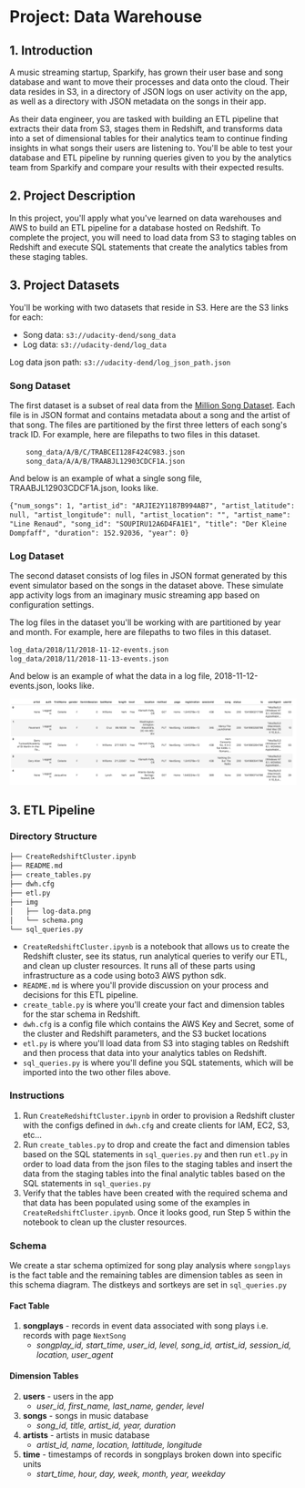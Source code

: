 # Project: Data Warehouse
## 1. Introduction
A music streaming startup, Sparkify, has grown their user base and song database and want to move their processes and data onto the cloud. Their data resides in S3, in a directory of JSON logs on user activity on the app, as well as a directory with JSON metadata on the songs in their app.

As their data engineer, you are tasked with building an ETL pipeline that extracts their data from S3, stages them in Redshift, and transforms data into a set of dimensional tables for their analytics team to continue finding insights in what songs their users are listening to. You'll be able to test your database and ETL pipeline by running queries given to you by the analytics team from Sparkify and compare your results with their expected results.

## 2. Project Description
In this project, you'll apply what you've learned on data warehouses and AWS to build an ETL pipeline for a database hosted on Redshift. To complete the project, you will need to load data from S3 to staging tables on Redshift and execute SQL statements that create the analytics tables from these staging tables.

## 3. Project Datasets
You'll be working with two datasets that reside in S3. Here are the S3 links for each:

* Song data: `s3://udacity-dend/song_data`
* Log data: `s3://udacity-dend/log_data`  

Log data json path: `s3://udacity-dend/log_json_path.json`

### Song Dataset
The first dataset is a subset of real data from the [Million Song Dataset](https://labrosa.ee.columbia.edu/millionsong/). Each file is in JSON format and contains metadata about a song and the artist of that song. The files are partitioned by the first three letters of each song's track ID. For example, here are filepaths to two files in this dataset.
```
    song_data/A/B/C/TRABCEI128F424C983.json
    song_data/A/A/B/TRAABJL12903CDCF1A.json
```
And below is an example of what a single song file, TRAABJL12903CDCF1A.json, looks like.
```
{"num_songs": 1, "artist_id": "ARJIE2Y1187B994AB7", "artist_latitude": null, "artist_longitude": null, "artist_location": "", "artist_name": "Line Renaud", "song_id": "SOUPIRU12A6D4FA1E1", "title": "Der Kleine Dompfaff", "duration": 152.92036, "year": 0}
```

### Log Dataset
The second dataset consists of log files in JSON format generated by this event simulator based on the songs in the dataset above. These simulate app activity logs from an imaginary music streaming app based on configuration settings.

The log files in the dataset you'll be working with are partitioned by year and month. For example, here are filepaths to two files in this dataset.
```
log_data/2018/11/2018-11-12-events.json
log_data/2018/11/2018-11-13-events.json
```
And below is an example of what the data in a log file, 2018-11-12-events.json, looks like.

![log-data](img/log-data.png)

## 3. ETL Pipeline

### Directory Structure
```
├── CreateRedshiftCluster.ipynb
├── README.md
├── create_tables.py
├── dwh.cfg
├── etl.py
├── img
│   ├── log-data.png
│   └── schema.png
└── sql_queries.py
```
* `CreateRedshiftCluster.ipynb` is a notebook that allows us to create the Redshift cluster, see its status, run analytical queries to verify our ETL, and clean up cluster resources. It runs all of these parts using infrastructure as a code using boto3 AWS python sdk.  
* `README.md` is where you'll provide discussion on your process and decisions for this ETL pipeline.  
* `create_table.py` is where you'll create your fact and dimension tables for the star schema in Redshift.  
* `dwh.cfg` is a config file which contains the AWS Key and Secret, some of the cluster and Redshift parameters, and the S3 bucket locations
* `etl.py` is where you'll load data from S3 into staging tables on Redshift and then process that data into your analytics tables on Redshift.  
* `sql_queries.py` is where you'll define you SQL statements, which will be imported into the two other files above.  


### Instructions
1. Run `CreateRedshiftCluster.ipynb` in order to provision a Redshift cluster with the configs defined in `dwh.cfg` and create clients for IAM, EC2, S3, etc...
2. Run `create_tables.py` to drop and create the fact and dimension tables based on the SQL statements in `sql_queries.py` and then run `etl.py` in order to load data from the json files to the staging tables and insert the data from the staging tables into the final analytic tables based on the SQL statements in `sql_queries.py`
3. Verify that the tables have been created with the required schema and that data has been populated using some of the examples in `CreateRedshiftCluster.ipynb`. Once it looks good, run Step 5 within the notebook to clean up the cluster resources.

### Schema
We create a star schema optimized for song play analysis where `songplays` is the fact table and the remaining tables are dimension tables as seen in this schema diagram. The distkeys and sortkeys are set in `sql_queries.py`


#### Fact Table
1. **songplays** - records in event data associated with song plays i.e. records with page `NextSong`
    * *songplay_id, start_time, user_id, level, song_id, artist_id, session_id, location, user_agent*
#### Dimension Tables
2. **users** - users in the app
    * *user_id, first_name, last_name, gender, level*
3. **songs** - songs in music database
    * *song_id, title, artist_id, year, duration*
4. **artists** - artists in music database
    * *artist_id, name, location, lattitude, longitude*
5. **time** - timestamps of records in songplays broken down into specific units
    * *start_time, hour, day, week, month, year, weekday*